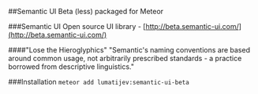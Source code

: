##Semantic UI Beta (less) packaged for Meteor

###Semantic UI
Open source UI library - [http://beta.semantic-ui.com/](http://beta.semantic-ui.com/)

####"Lose the Hieroglyphics"
"Semantic's naming conventions are based around common usage, not arbitrarily prescribed standards - a practice borrowed from descriptive linguistics."

###Installation
`meteor add lumatijev:semantic-ui-beta`
